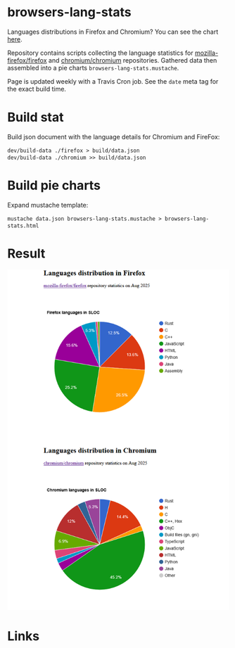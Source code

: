 # browsers-lang-stats

Languages distributions in Firefox and Chromium? You can see the chart [here][gh-pages].

Repository contains scripts collecting the language statistics for
[mozilla-firefox/firefox] and [chromium/chromium] repositories. Gathered data then assembled into a pie charts 
`browsers-lang-stats.mustache`.

Page is updated weekly with a Travis Cron job. See the `date` meta tag for
the exact build time.

# Build stat

Build json document with the language details for Chromium and FireFox:
```
dev/build-data ./firefox > build/data.json
dev/build-data ./chromium >> build/data.json
```

# Build pie charts

Expand mustache template:

```
mustache data.json browsers-lang-stats.mustache > browsers-lang-stats.html
```

# Result

![1](https://github.com/optiklab/browsers-lang-stats/blob/main/images/browser-stat-example.png)

# Links

[mozilla-firefox/firefox]: https://github.com/mozilla-firefox/firefox
[chromium/chromium]: https://github.com/chromium/chromium
[gh-pages]: https://optiklab.github.io/browsers-lang-stats.html
